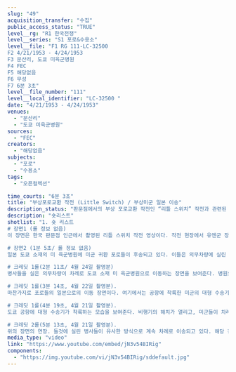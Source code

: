 ```yaml
---
slug: "49"
acquisition_transfer: "수집"
public_access_status: "TRUE"
level__rg: "R1 한국전쟁"
level__series: "S1 포로&수용소"
level__file: "F1 RG 111-LC-32500 
F2 4/21/1953 - 4/24/1953
F3 문산리, 도쿄 미육군병원
F4 FEC
F5 해당없음 
F6 무성
F7 6분 3초"
level__file_number: "111"
level__local_identifier: "LC-32500 "
date: "4/21/1953 - 4/24/1953"
venues: 
  - "문산리"
  - "도쿄 미육군병원"
sources: 
  - "FEC"
creators: 
  - "해당없음"
subjects: 
  - "포로"
  - "수용소"
tags: 
  - "오픈컬렉션"

time_courts: "6분 3초"
title: "부상포로교환 작전 (Little Switch) / 부상미군 일본 이송"
description_status: "판문점에서의 부상 포로교환 작전인 “리틀 스위치” 작전과 관련된 모습을 담고 있는 여러 영상들 중 하나이다. 영상은 크게 두 부분으로 나뉘어져 있는데, 첫 번째는 한국 문산리 판문점 인근에서의 리틀 스위치 작전 관련 영상으로, 다른 영상과 비교하여 특이한 사항은 없다. 두번째 부분은 리틀 스위치 작전을 통해서 교환된 포로들이 일본 도쿄에 소재한 미 육군병원으로 이송되는 장면들이다. 영상의 대부분을 차지하는 일본에서의 촬영분은 다른 영상 롤에서 찾아보기 어렵다는 점에서 사료적 가치가 있는 것으로 보인다."
description: "숏리스트"
shotlist: "1. 숏 리스트
# 장면1 (롤 정보 없음) 
이 장면은 한국 판문점 인근에서 촬영된 리틀 스위치 작전 영상이다. 작전 현장에서 유엔군 장성들이 서로 이동하면서 대화를 나누는 모습이 짧게 촬영되어 있다.

# 장면2 (1분 5초/ 롤 정보 없음)
일본 도쿄 소재의 미 육군병원에 미군 귀환 포로들이 후송되고 있다. 이들은 의무차량에 실린 채로 차례로 병원으로 후송되고 있고, 흰색 가운을 입은 미국 의무병들이 도열하여 이들 포로들을 맞이하고 있다. 차량이 정차하고 들것에 실린 채로 병사들이 병원 내부로 차례로 이송되는 모습을 담고 있다.

# 크레딧 1롤(2분 11초/ 4월 24일 촬영분)
병사들을 실은 의무차량이 차례로 도쿄 소재 미 육군병원으로 이동하는 장면을 보여준다. 병원으로 이동한 차량에서 다시 부상병들이 차례로 이동하고 있다.

# 크레딧 1롤(3분 14초, 4월 22일 촬영분).
마찬가지로 포로들의 일본으로의 이동 장면이다. 여기에서는 공항에 착륙한 미군의 대형 수송기에서 들것에 실린 부상병들이 기내에서 외부로 차례로 이송되고 있는 장면을 보여준다.

# 크레딧 1롤(4분 19초, 4월 21일 촬영분).
도쿄 공항에 대형 수송기가 착륙하는 모습을 보여준다. 비행기의 해치가 열리고, 미군들이 차례로 수송기 안으로 들어가서 들것에 실린 부상병들을 이동시키고 있다.

# 크레딧 2롤(5분 13초, 4월 21일 촬영분).
위의 장면의 연장. 들것에 실린 병사들이 유사한 방식으로 계속 차례로 이송되고 있다. 해당 장면을 포착하기 위해 공항에 나온 기자들이 사진 촬영을 하고 있다. 들것에 실려서 이동하는 포로들이 대다수이지만, 부상 정도가 경미한 포로들은 걸어서 이동을 하고 있다."
media_type: "video"
link: "https://www.youtube.com/embed/jN3v54BIRig"
components: 
  - "https://img.youtube.com/vi/jN3v54BIRig/sddefault.jpg"
---
```

